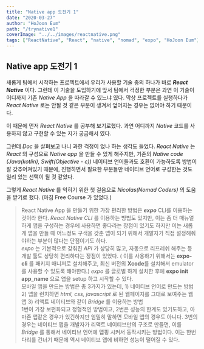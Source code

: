 ```yaml
---
title: "Native app 도전기 1"
date: "2020-03-27"
author: "HoJoon Eum"
path: "/trynative1"
coverImage: "../../images/reactnative.png"
tags: ["ReactNative", "React", "native", "nomad", "expo", "HoJoon Eum"]
---
```


## Native app 도전기 1

새롭게 팀에서 시작하는 프로젝트에서 우리가 사용할 기술 중의 하나가 바로 **_React Native_** 이다. 그런데 이 기술을 도입하기에 앞서 팀에서 걱정한 부분은 과연 이 기술이 어디까지 기존 _Native App_ 을 따라갈 수 있느냐 였다. 막상 프로젝트를 실행하다가 _React Native_ 로는 안될 것 같은 부분이 생겨서 엎어지는 경우는 없어야 하기 때문이다.

이 때문에 먼저 _React Native_ 를 공부해 보기로했다. 과연 어디까지 _Native_ 코드를 사용하지 않고 구현할 수 있는 지가 궁금해서 였다.

그런데 _Doc_ 을 살펴보고 나니 과한 걱정이 었나 하는 생각도 들었다. _React Native_ 는
_React_ 의 구성으로 _Native app_ 을 만들 수 있게 해주지만, 기존의 _Native code (Java(kotlin), Swift(Objective - c))_ 네이티브 언어들과도 호환이 가능하도록 방법이 잘 갖추어져있기 때문에, 진행하면서 필요한 부분들만 네이티브 언어로 구성한는 것도 일리 있는 선택이 될 것 같았다.

그렇게 _React Native_ 를 익히기 위한 첫 걸음으로 _Nicolas(Nomad Coders)_ 의 도움을 받기로 했다. (마침 Free Course 가 있었다.)

> React Native App 을 만들기 위한 가장 편리한 방법은 **_expo_** CLI를 이용하는 것이라 한다. _React Native CLI_ 를 이용하는 방법도 있지만, 이는 좀 더 매뉴얼하게 앱을 구성하는 경우에 사용하면 좋다라는 장점이 있기도 하지만 이는 새롭게 앱을 만들 때 어느정도 구색을 갖춘 앱이 되기 위해서 개발자가 직접 설정해줘야하는 부분이 많다는 단점이기도 하다.  
> _expo_ 는 기본적으로 갖춰진 _API_ 가 상당히 많고, 자동으로 리프레쉬 해주는 등 개발 툴도 상당히 편리하다는 장점이 있었다. ( 이를 사용하기 위해서는 **expo-cli** 를 패키지 매니저로 설치해주고, 최신 버전의 **Xcode**를 설치해서 emulator를 사용할 수 있도록 해야한다.)
> _expo_ 를 글로벌 하게 설치한 후에 **expo init app_name** 으로 앱을 setup 하고 시작할 수 있다.  
> 모바일 앱을 만드는 방법은 총 3가지가 있는데, 1) 네이티브 언어로 만드는 방법 2) 앱을 런치하면 _html, css, javascript_ 로 된 웹페이지를 그대로 보여주는 웹앱 3) 리액트 네이티브와 같이 _Bridge_ 를 이용하는 방법  
> 1번이 가장 보편화되고 정형적인 방법이고, 2번은 성능의 한계도 있기도하고, 아마존 앱같은 경우가 있긴하지만 엄밀히 말하면 모바일 앱의 경우도 아니다. 3번의 경우는 네이티브 앱을 개발자가 리액트 네이티브만의 구조로 만들면, 이를 _Bridge_ 를 통해서 네이티브 언어에 맵핑 시켜서 동작시키는 방법이다. 이는 한번 다리를 건너기 때문에 역시 네이티브 앱에 비하면 성능이 떨어질 수 있다.
